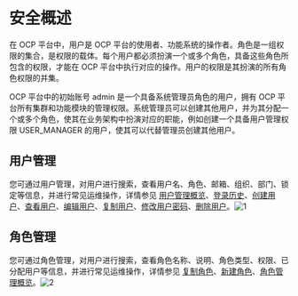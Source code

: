 安全概述 
=========================

在 OCP 平台中，用户是 OCP 平台的使用者、功能系统的操作者。角色是一组权限的集合，是权限的载体。每个用户都必须扮演一个或多个角色，具备这些角色所包含的权限，才能在 OCP 平台中执行对应的操作。用户的权限是其扮演的所有角色权限的并集。

OCP 平台中的初始账号 admin 是一个具备系统管理员角色的用户，拥有 OCP 平台所有集群和功能模块的管理权限。系统管理员可以创建其他用户，并为其分配一个或多个角色，使其在业务架构中扮演对应的职能，例如创建一个具备用户管理权限 USER_MANAGER 的用户，使其可以代替管理员创建其他用户。

用户管理 
-------------------------

您可通过用户管理，对用户进行搜索，查看用户名、角色、邮箱、组织、部门、锁定等信息，并进行常见运维操作，详情参见 [用户管理概览](t2009363.html#topic-2009363)、[登录历史](../../../3.ob-cloud-platform/10.using-system-management/11.logon-history.md)、[创建用户](../../../3.ob-cloud-platform/10.using-system-management/5.create-user.md)、[查看用户](../../../3.ob-cloud-platform/10.using-system-management/6.view-users.md)、[编辑用户](../../../3.ob-cloud-platform/10.using-system-management/7.edit-a-user.md)、[复制用户](../../../3.ob-cloud-platform/10.using-system-management/8.copy-user.md)、[修改用户密码](../../../3.ob-cloud-platform/10.using-system-management/9.change-user-password.md)、[删除用户](../../../3.ob-cloud-platform/10.using-system-management/10.delete-a-user.md)。![1](https://help-static-aliyun-doc.aliyuncs.com/assets/img/zh-CN/5916260261/p266245.png)

角色管理 
-------------------------

您可通过角色管理，对用户进行搜索，查看角色名称、说明、角色类型、权限、已分配用户等信息，并进行常见运维操作，详情参见 [复制角色](../../../3.ob-cloud-platform/10.using-system-management/4.copy-role.md)、[新建角色](../../../3.ob-cloud-platform/10.using-system-management/2.create-role.md)、[角色管理概览](t2009368.html#topic-2009368)。![2](https://help-static-aliyun-doc.aliyuncs.com/assets/img/zh-CN/5916260261/p266246.png)
